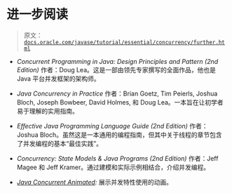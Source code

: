 # 进一步阅读

> 原文：[`docs.oracle.com/javase/tutorial/essential/concurrency/further.html`](https://docs.oracle.com/javase/tutorial/essential/concurrency/further.html)

+   *Concurrent Programming in Java: Design Principles and Pattern (2nd Edition)* 作者：Doug Lea。这是一部由领先专家撰写的全面作品，他也是 Java 平台并发框架的架构师。

+   *Java Concurrency in Practice* 作者：Brian Goetz, Tim Peierls, Joshua Bloch, Joseph Bowbeer, David Holmes, 和 Doug Lea。一本旨在让初学者易于理解的实用指南。

+   *Effective Java Programming Language Guide (2nd Edition)* 作者：Joshua Bloch。虽然这是一本通用的编程指南，但其中关于线程的章节包含了并发编程的基本“最佳实践”。

+   *Concurrency: State Models & Java Programs (2nd Edition)* 作者：Jeff Magee 和 Jeff Kramer。通过建模和实际示例相结合，介绍并发编程。

+   *[Java Concurrent Animated](http://sourceforge.net/projects/javaconcurrenta/):* 展示并发特性使用的动画。
